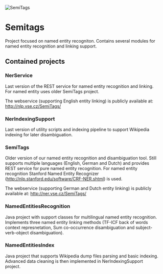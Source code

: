 ![SemiTags](http://ner.vse.cz/SemiTags/images/SemiTags.png)

Semitags
========

Project focused on named entity recogniton. Contains several modules for named entity recognition and linking support.

## Contained projects

### NerService

Last version of the REST service for named entity recognition and linking. For named entity uses older SemiTags project.

The webservice (supporting English entity linking) is publicly available at: http://nlp.vse.cz/SemiTags/

### NerIndexingSupport

Last version of utility scripts and indexing pipeline to support Wikipedia indexing for later disambiguation.

### SemiTags

Older version of our named entity recognition and disambiguation tool. Still supports multiple languages (English, German and Dutch) and provides REST service for pure named entity recognition. For named entity recognition Stanford Named Entity Recognizer (http://nlp.stanford.edu/software/CRF-NER.shtml) is used.

The webservice (supporting German and Dutch entity linking) is publicly available at: http://ner.vse.cz/SemiTags/

### NamedEntitiesRecognition

Java project with support classes for multilingual named entity recognition. Implements three named entity linking methods (TF-ICF back of words context represnetation, Sum co-occurrence disambiguation and subject-verb-object disambiguation).

### NamedEntitiesIndex

Java project that supports Wikipedia dump files parsing and basic indexing. Advanced data cleaning is then implemented in NerIndexingSupport project.
